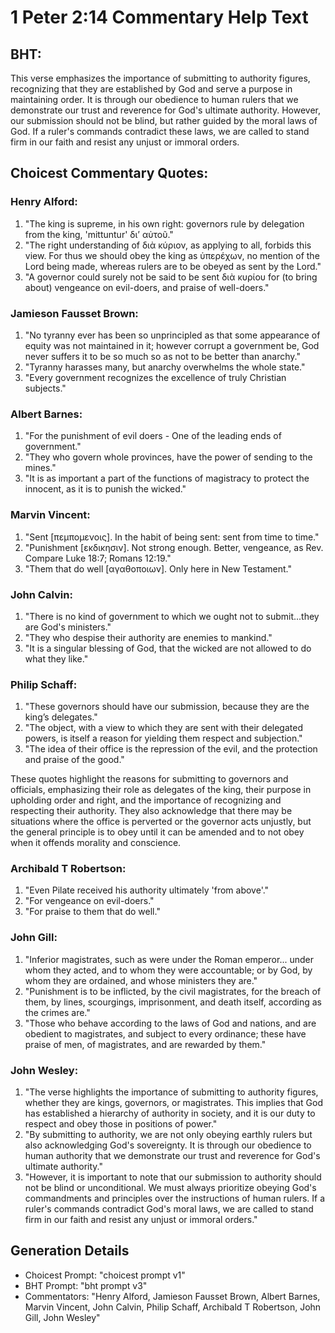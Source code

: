 # 1 Peter 2:14 Commentary Help Text

## BHT:
This verse emphasizes the importance of submitting to authority figures, recognizing that they are established by God and serve a purpose in maintaining order. It is through our obedience to human rulers that we demonstrate our trust and reverence for God's ultimate authority. However, our submission should not be blind, but rather guided by the moral laws of God. If a ruler's commands contradict these laws, we are called to stand firm in our faith and resist any unjust or immoral orders.

## Choicest Commentary Quotes:
### Henry Alford:
1. "The king is supreme, in his own right: governors rule by delegation from the king, 'mittuntur' διʼ αὐτοῦ." 
2. "The right understanding of διὰ κύριον, as applying to all, forbids this view. For thus we should obey the king as ὑπερέχων, no mention of the Lord being made, whereas rulers are to be obeyed as sent by the Lord."
3. "A governor could surely not be said to be sent διὰ κυρίου for (to bring about) vengeance on evil-doers, and praise of well-doers."

### Jamieson Fausset Brown:
1. "No tyranny ever has been so unprincipled as that some appearance of equity was not maintained in it; however corrupt a government be, God never suffers it to be so much so as not to be better than anarchy." 
2. "Tyranny harasses many, but anarchy overwhelms the whole state." 
3. "Every government recognizes the excellence of truly Christian subjects."

### Albert Barnes:
1. "For the punishment of evil doers - One of the leading ends of government."
2. "They who govern whole provinces, have the power of sending to the mines."
3. "It is as important a part of the functions of magistracy to protect the innocent, as it is to punish the wicked."

### Marvin Vincent:
1. "Sent [πεμπομενοις]. In the habit of being sent: sent from time to time." 
2. "Punishment [εκδικησιν]. Not strong enough. Better, vengeance, as Rev. Compare Luke 18:7; Romans 12:19." 
3. "Them that do well [αγαθοποιων]. Only here in New Testament."

### John Calvin:
1. "There is no kind of government to which we ought not to submit...they are God's ministers." 
2. "They who despise their authority are enemies to mankind." 
3. "It is a singular blessing of God, that the wicked are not allowed to do what they like."

### Philip Schaff:
1. "These governors should have our submission, because they are the king’s delegates."
2. "The object, with a view to which they are sent with their delegated powers, is itself a reason for yielding them respect and subjection."
3. "The idea of their office is the repression of the evil, and the protection and praise of the good."

These quotes highlight the reasons for submitting to governors and officials, emphasizing their role as delegates of the king, their purpose in upholding order and right, and the importance of recognizing and respecting their authority. They also acknowledge that there may be situations where the office is perverted or the governor acts unjustly, but the general principle is to obey until it can be amended and to not obey when it offends morality and conscience.

### Archibald T Robertson:
1. "Even Pilate received his authority ultimately 'from above'." 
2. "For vengeance on evil-doers." 
3. "For praise to them that do well."

### John Gill:
1. "Inferior magistrates, such as were under the Roman emperor... under whom they acted, and to whom they were accountable; or by God, by whom they are ordained, and whose ministers they are." 
2. "Punishment is to be inflicted, by the civil magistrates, for the breach of them, by lines, scourgings, imprisonment, and death itself, according as the crimes are." 
3. "Those who behave according to the laws of God and nations, and are obedient to magistrates, and subject to every ordinance; these have praise of men, of magistrates, and are rewarded by them."

### John Wesley:
1. "The verse highlights the importance of submitting to authority figures, whether they are kings, governors, or magistrates. This implies that God has established a hierarchy of authority in society, and it is our duty to respect and obey those in positions of power."
2. "By submitting to authority, we are not only obeying earthly rulers but also acknowledging God's sovereignty. It is through our obedience to human authority that we demonstrate our trust and reverence for God's ultimate authority."
3. "However, it is important to note that our submission to authority should not be blind or unconditional. We must always prioritize obeying God's commandments and principles over the instructions of human rulers. If a ruler's commands contradict God's moral laws, we are called to stand firm in our faith and resist any unjust or immoral orders."


## Generation Details
- Choicest Prompt: "choicest prompt v1"
- BHT Prompt: "bht prompt v3"
- Commentators: "Henry Alford, Jamieson Fausset Brown, Albert Barnes, Marvin Vincent, John Calvin, Philip Schaff, Archibald T Robertson, John Gill, John Wesley"
